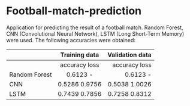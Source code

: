 # Football-match-prediction

Application for predicting the result of a football match.
Random Forest, CNN (Convolutional Neural Network), LSTM (Long Short-Term Memory) were used.
The following accuracies were obtained:

|              | Training data  | Validation data |
| :---         |     :---:      |          ---:   |
|              | accuracy	loss  | accuracy	loss  |
| Random Forest| 0.6123    -    | 0.6123    	-   |
|CNN           | 0.5286 	0.9756|	0.5038	  1.0026|
|LSTM          | 0.7439	  0.7856|	0.7258	  0.8312|
